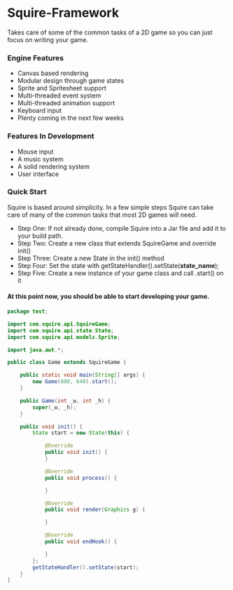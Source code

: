 # Squire-Framework
Takes care of some of the common tasks of a 2D game so you can just focus on writing your game.

### Engine Features
* Canvas based rendering
* Modular design through game states
* Sprite and Spritesheet support
* Multi-threaded event system
* Multi-threaded animation support
* Keyboard input
* Plenty coming in the next few weeks

### Features In Development
* Mouse input
* A music system
* A solid rendering system
* User interface

### Quick Start
Squire is based around simplicity.  In a few simple steps Squire can take care of many of
the common tasks that most 2D games will need.

* Step One: If not already done, compile Squire into a Jar file and add it to your build path.
* Step Two: Create a new class that extends SquireGame and override init()
* Step Three: Create a new State in the init() method
* Step Four: Set the state with getStateHandler().setState(__state_name__);
* Step Five: Create a new instance of your game class and call .start() on it

#### At this point now, you should be able to start developing your game.

```java
package test;

import com.squire.api.SquireGame;
import com.squire.api.state.State;
import com.squire.api.models.Sprite;

import java.awt.*;

public class Game extends SquireGame {

    public static void main(String[] args) {
        new Game(800, 640).start();
    }

    public Game(int _w, int _h) {
        super(_w, _h);
    }

    public void init() {
        State start = new State(this) {

            @Override
            public void init() {
            }

            @Override
            public void process() {

            }

            @Override
            public void render(Graphics g) {

            }

            @Override
            public void endHook() {

            }
        };
        getStateHandler().setState(start);
    }
}
```
